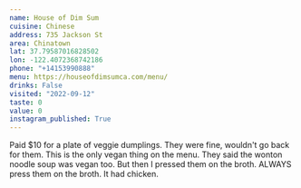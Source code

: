 ```yaml
---
name: House of Dim Sum
cuisine: Chinese
address: 735 Jackson St
area: Chinatown
lat: 37.79587016828502
lon: -122.4072368742186
phone: "+14153990888"
menu: https://houseofdimsumca.com/menu/
drinks: False
visited: "2022-09-12"
taste: 0
value: 0
instagram_published: True
---
```


Paid $10 for a plate of veggie dumplings. They were fine, wouldn't go back for them. This is the only vegan thing on the menu. They said the wonton noodle soup was vegan too. But then I pressed them on the broth. ALWAYS press them on the broth. It had chicken.
